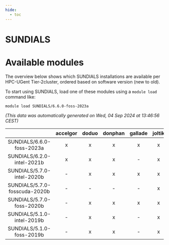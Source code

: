 ```yaml
---
hide:
  - toc
---
```


SUNDIALS
========

# Available modules


The overview below shows which SUNDIALS installations are available per HPC-UGent Tier-2cluster, ordered based on software version (new to old).

To start using SUNDIALS, load one of these modules using a `module load` command like:

```shell
module load SUNDIALS/6.6.0-foss-2023a
```

*(This data was automatically generated on Wed, 04 Sep 2024 at 13:46:56 CEST)*  

| |accelgor|doduo|donphan|gallade|joltik|shinx|skitty|
| :---: | :---: | :---: | :---: | :---: | :---: | :---: | :---: |
|SUNDIALS/6.6.0-foss-2023a|x|x|x|x|x|x|x|
|SUNDIALS/6.2.0-intel-2021b|x|x|x|-|x|-|x|
|SUNDIALS/5.7.0-intel-2020b|-|x|x|x|x|-|x|
|SUNDIALS/5.7.0-fosscuda-2020b|-|-|-|-|x|-|-|
|SUNDIALS/5.7.0-foss-2020b|-|x|x|x|x|-|x|
|SUNDIALS/5.1.0-intel-2019b|-|x|x|-|x|-|x|
|SUNDIALS/5.1.0-foss-2019b|-|x|x|-|x|-|x|
